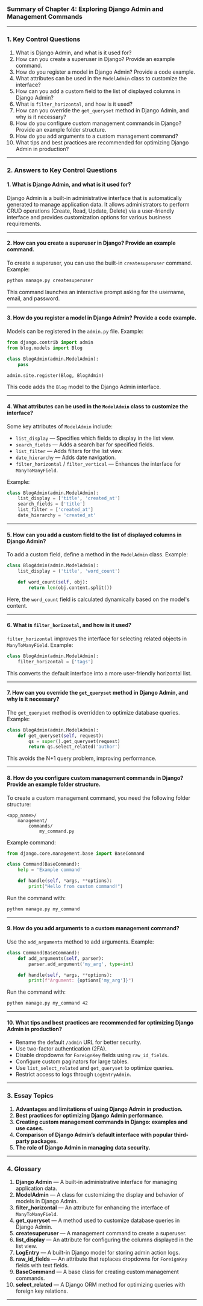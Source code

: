 ### Summary of Chapter 4: Exploring Django Admin and Management Commands

---

### **1. Key Control Questions**

1. What is Django Admin, and what is it used for?  
2. How can you create a superuser in Django? Provide an example command.  
3. How do you register a model in Django Admin? Provide a code example.  
4. What attributes can be used in the `ModelAdmin` class to customize the interface?  
5. How can you add a custom field to the list of displayed columns in Django Admin?  
6. What is `filter_horizontal`, and how is it used?  
7. How can you override the `get_queryset` method in Django Admin, and why is it necessary?  
8. How do you configure custom management commands in Django? Provide an example folder structure.  
9. How do you add arguments to a custom management command?  
10. What tips and best practices are recommended for optimizing Django Admin in production?

---

### **2. Answers to Key Control Questions**

#### 1. **What is Django Admin, and what is it used for?**  
Django Admin is a built-in administrative interface that is automatically generated to manage application data. It allows administrators to perform CRUD operations (Create, Read, Update, Delete) via a user-friendly interface and provides customization options for various business requirements.

---

#### 2. **How can you create a superuser in Django? Provide an example command.**  
To create a superuser, you can use the built-in `createsuperuser` command. Example:  
```bash
python manage.py createsuperuser
```
This command launches an interactive prompt asking for the username, email, and password.

---

#### 3. **How do you register a model in Django Admin? Provide a code example.**  
Models can be registered in the `admin.py` file. Example:  
```python
from django.contrib import admin
from blog.models import Blog

class BlogAdmin(admin.ModelAdmin):
    pass

admin.site.register(Blog, BlogAdmin)
```
This code adds the `Blog` model to the Django Admin interface.

---

#### 4. **What attributes can be used in the `ModelAdmin` class to customize the interface?**  
Some key attributes of `ModelAdmin` include:  
- `list_display` — Specifies which fields to display in the list view.  
- `search_fields` — Adds a search bar for specified fields.  
- `list_filter` — Adds filters for the list view.  
- `date_hierarchy` — Adds date navigation.  
- `filter_horizontal` / `filter_vertical` — Enhances the interface for `ManyToManyField`.

Example:  
```python
class BlogAdmin(admin.ModelAdmin):
    list_display = ['title', 'created_at']
    search_fields = ['title']
    list_filter = ['created_at']
    date_hierarchy = 'created_at'
```

---

#### 5. **How can you add a custom field to the list of displayed columns in Django Admin?**  
To add a custom field, define a method in the `ModelAdmin` class. Example:  
```python
class BlogAdmin(admin.ModelAdmin):
    list_display = ('title', 'word_count')

    def word_count(self, obj):
        return len(obj.content.split())
```
Here, the `word_count` field is calculated dynamically based on the model's content.

---

#### 6. **What is `filter_horizontal`, and how is it used?**  
`filter_horizontal` improves the interface for selecting related objects in `ManyToManyField`. Example:  
```python
class BlogAdmin(admin.ModelAdmin):
    filter_horizontal = ['tags']
```
This converts the default interface into a more user-friendly horizontal list.

---

#### 7. **How can you override the `get_queryset` method in Django Admin, and why is it necessary?**  
The `get_queryset` method is overridden to optimize database queries. Example:  
```python
class BlogAdmin(admin.ModelAdmin):
    def get_queryset(self, request):
        qs = super().get_queryset(request)
        return qs.select_related('author')
```
This avoids the N+1 query problem, improving performance.

---

#### 8. **How do you configure custom management commands in Django? Provide an example folder structure.**  
To create a custom management command, you need the following folder structure:  
```
<app_name>/
    management/
        commands/
            my_command.py
```
Example command:  
```python
from django.core.management.base import BaseCommand

class Command(BaseCommand):
    help = 'Example command'

    def handle(self, *args, **options):
        print("Hello from custom command!")
```
Run the command with:  
```bash
python manage.py my_command
```

---

#### 9. **How do you add arguments to a custom management command?**  
Use the `add_arguments` method to add arguments. Example:  
```python
class Command(BaseCommand):
    def add_arguments(self, parser):
        parser.add_argument('my_arg', type=int)

    def handle(self, *args, **options):
        print(f"Argument: {options['my_arg']}")
```
Run the command with:  
```bash
python manage.py my_command 42
```

---

#### 10. **What tips and best practices are recommended for optimizing Django Admin in production?**  
- Rename the default `/admin` URL for better security.  
- Use two-factor authentication (2FA).  
- Disable dropdowns for `ForeignKey` fields using `raw_id_fields`.  
- Configure custom paginators for large tables.  
- Use `list_select_related` and `get_queryset` to optimize queries.  
- Restrict access to logs through `LogEntryAdmin`.

---

### **3. Essay Topics**

1. **Advantages and limitations of using Django Admin in production.**  
2. **Best practices for optimizing Django Admin performance.**  
3. **Creating custom management commands in Django: examples and use cases.**  
4. **Comparison of Django Admin’s default interface with popular third-party packages.**  
5. **The role of Django Admin in managing data security.**

---

### **4. Glossary**

1. **Django Admin** — A built-in administrative interface for managing application data.  
2. **ModelAdmin** — A class for customizing the display and behavior of models in Django Admin.  
3. **filter_horizontal** — An attribute for enhancing the interface of `ManyToManyField`.  
4. **get_queryset** — A method used to customize database queries in Django Admin.  
5. **createsuperuser** — A management command to create a superuser.  
6. **list_display** — An attribute for configuring the columns displayed in the list view.  
7. **LogEntry** — A built-in Django model for storing admin action logs.  
8. **raw_id_fields** — An attribute that replaces dropdowns for `ForeignKey` fields with text fields.  
9. **BaseCommand** — A base class for creating custom management commands.  
10. **select_related** — A Django ORM method for optimizing queries with foreign key relations.

---